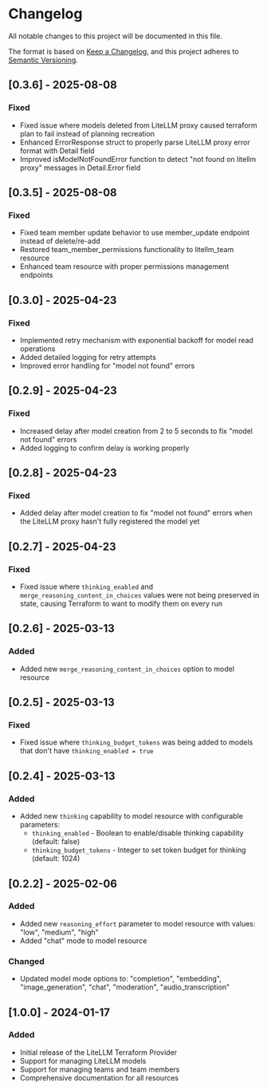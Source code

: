 # Changelog

All notable changes to this project will be documented in this file.

The format is based on [Keep a Changelog](https://keepachangelog.com/en/1.0.0/),
and this project adheres to [Semantic Versioning](https://semver.org/spec/v2.0.0.html).

## [0.3.6] - 2025-08-08

### Fixed
- Fixed issue where models deleted from LiteLLM proxy caused terraform plan to fail instead of planning recreation
- Enhanced ErrorResponse struct to properly parse LiteLLM proxy error format with Detail field
- Improved isModelNotFoundError function to detect "not found on litellm proxy" messages in Detail.Error field

## [0.3.5] - 2025-08-08

### Fixed
- Fixed team member update behavior to use member_update endpoint instead of delete/re-add
- Restored team_member_permissions functionality to litellm_team resource
- Enhanced team resource with proper permissions management endpoints

## [0.3.0] - 2025-04-23

### Fixed
- Implemented retry mechanism with exponential backoff for model read operations
- Added detailed logging for retry attempts
- Improved error handling for "model not found" errors

## [0.2.9] - 2025-04-23

### Fixed
- Increased delay after model creation from 2 to 5 seconds to fix "model not found" errors
- Added logging to confirm delay is working properly

## [0.2.8] - 2025-04-23

### Fixed
- Added delay after model creation to fix "model not found" errors when the LiteLLM proxy hasn't fully registered the model yet

## [0.2.7] - 2025-04-23

### Fixed
- Fixed issue where `thinking_enabled` and `merge_reasoning_content_in_choices` values were not being preserved in state, causing Terraform to want to modify them on every run

## [0.2.6] - 2025-03-13

### Added
- Added new `merge_reasoning_content_in_choices` option to model resource

## [0.2.5] - 2025-03-13

### Fixed
- Fixed issue where `thinking_budget_tokens` was being added to models that don't have `thinking_enabled = true`

## [0.2.4] - 2025-03-13

### Added
- Added new `thinking` capability to model resource with configurable parameters:
  - `thinking_enabled` - Boolean to enable/disable thinking capability (default: false)
  - `thinking_budget_tokens` - Integer to set token budget for thinking (default: 1024)

## [0.2.2] - 2025-02-06

### Added
- Added new `reasoning_effort` parameter to model resource with values: "low", "medium", "high"
- Added "chat" mode to model resource

### Changed
- Updated model mode options to: "completion", "embedding", "image_generation", "chat", "moderation", "audio_transcription"

## [1.0.0] - 2024-01-17

### Added
- Initial release of the LiteLLM Terraform Provider
- Support for managing LiteLLM models
- Support for managing teams and team members
- Comprehensive documentation for all resources
